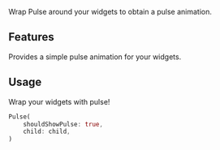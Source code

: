 Wrap Pulse around your widgets to obtain a pulse animation. 

## Features

Provides a simple pulse animation for your widgets.

## Usage

Wrap your widgets with pulse!

```dart
Pulse(
    shouldShowPulse: true,
    child: child,
)
```
